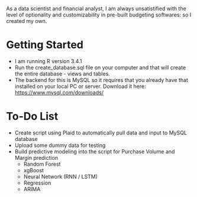 As a data scientist and financial analyst, I am always unsatistified with the level of optionality and customizability in pre-built budgeting softwares: so I created my own.

# Getting Started
* I am running R version 3.4.1
* Run the create_database.sql file on your computer and that will create the entire database  - views and tables.
* The backend for this is MySQL so it requires that you already have that installed on your local PC or server. Download it here: https://www.mysql.com/downloads/


# To-Do List
* Create script using Plaid to automatically pull data and input to MySQL database
* Upload some dummy data for testing
* Build predictive modeling into the script for Purchase Volume and Margin prediction
  * Random Forest
  * xgBoost
  * Neural Network (RNN / LSTM)
  * Regression
  * ARIMA
